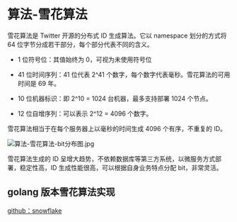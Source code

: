 # 算法-雪花算法

雪花算法是 Twitter 开源的分布式 ID 生成算法。它以 namespace 划分的方式将 64 位字节分成若干部分，每个部分代表不同的含义。

- 1 位符号位：其值始终为 0，可视为未使用符号位

- 41 位时间序列：41 位代表 2^41 个数字，每个数字代表毫秒。雪花算法的可用时间是 69 年。

- 10 位机器标识：即 2^10 = 1024 台机器，最多支持部署 1024 个节点。

- 12 位自增序列：可以表示 2^12 = 4096 个数字。

雪花算法相当于在每个服务器上以毫秒的时间生成 4096 个有序，不重复的 ID。

![算法-雪花算法-bit分布图.jpg](https://cnymw.github.io/GolangStudy/docs/img/算法-雪花算法-bit分布图.jpg)

雪花算法生成的 ID 呈增大趋势，不依赖数据库等第三方系统，以微服务方式部署，稳定性高，ID 生成性能很高，可以根据自身业务特点分配 bit，非常灵活。

## golang 版本雪花算法实现

[github：snowflake](https://github.com/bwmarrin/snowflake)
